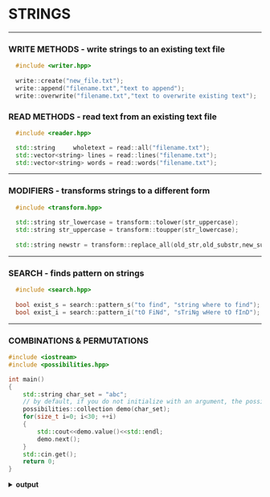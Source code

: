 # STRINGS

---------------------------------------------------------------

### WRITE METHODS - write strings to an existing text file

```c++
  #include <writer.hpp>
  
  write::create("new_file.txt");
  write::append("filename.txt","text to append");
  write::overwrite("filename.txt","text to overwrite existing text");
```

### READ METHODS - read text from an existing text file

```c++
  #include <reader.hpp>

  std::string     wholetext = read::all("filename.txt");
  std::vector<string> lines = read::lines("filename.txt");
  std::vector<string> words = read::words("filename.txt");
```

---------------------------------------------------------------

### MODIFIERS - transforms strings to a different form

```c++
  #include <transform.hpp>
  
  std::string str_lowercase = transform::tolower(str_uppercase);
  std::string str_uppercase = transform::toupper(str_lowercase);
  
  std::string newstr = transform::replace_all(old_str,old_substr,new_substr);
  ```
  
---------------------------------------------------------------
  
### SEARCH - finds pattern on strings

```c++
  #include <search.hpp>
  
  bool exist_s = search::pattern_s("to find", "string where to find");
  bool exist_i = search::pattern_i("tO FiNd", "sTriNg wHere tO fInD");
```

---------------------------------------------------------------

### COMBINATIONS & PERMUTATIONS

```c++
#include <iostream>
#include <possibilities.hpp>

int main()
{
    std::string char_set = "abc";
    // by default, if you do not initialize with an argument, the possibilities::default_char_set will be used instead 
    possibilities::collection demo(char_set);
    for(size_t i=0; i<30; ++i)
    {
        std::cout<<demo.value()<<std::endl;
        demo.next();
    }
    std::cin.get();
    return 0;
}
```

<details>
<summary><b>output</b></summary>
<br>
  
```
a
b
c
aa
ba
ca
ab
bb
cb
ac
bc
cc
aaa
baa
caa
aba
bba
cba
aca
bca
cca
aab
bab
cab
abb
bbb
cbb
acb
bcb
ccb
```

</details>
